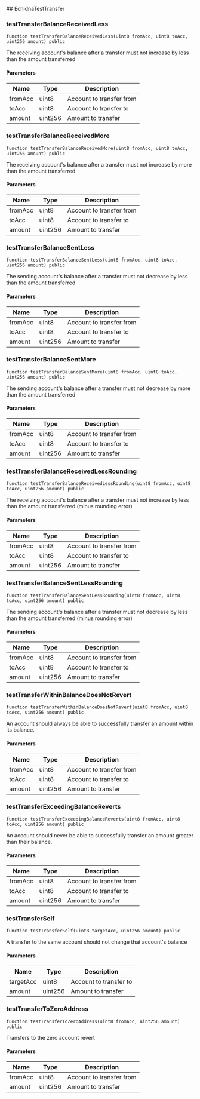 ﻿﻿## EchidnaTestTransfer


### testTransferBalanceReceivedLess

```solidity
function testTransferBalanceReceivedLess(uint8 fromAcc, uint8 toAcc, uint256 amount) public
```

The receiving account's balance after a transfer must not increase by
less than the amount transferred



#### Parameters

| Name | Type | Description |
| ---- | ---- | ----------- |
| fromAcc | uint8 | Account to transfer from |
| toAcc | uint8 | Account to transfer to |
| amount | uint256 | Amount to transfer |


### testTransferBalanceReceivedMore

```solidity
function testTransferBalanceReceivedMore(uint8 fromAcc, uint8 toAcc, uint256 amount) public
```

The receiving account's balance after a transfer must not
increase by more than the amount transferred



#### Parameters

| Name | Type | Description |
| ---- | ---- | ----------- |
| fromAcc | uint8 | Account to transfer from |
| toAcc | uint8 | Account to transfer to |
| amount | uint256 | Amount to transfer |


### testTransferBalanceSentLess

```solidity
function testTransferBalanceSentLess(uint8 fromAcc, uint8 toAcc, uint256 amount) public
```

The sending account's balance after a transfer must not
decrease by less than the amount transferred



#### Parameters

| Name | Type | Description |
| ---- | ---- | ----------- |
| fromAcc | uint8 | Account to transfer from |
| toAcc | uint8 | Account to transfer to |
| amount | uint256 | Amount to transfer |


### testTransferBalanceSentMore

```solidity
function testTransferBalanceSentMore(uint8 fromAcc, uint8 toAcc, uint256 amount) public
```

The sending account's balance after a transfer must not
decrease by more than the amount transferred



#### Parameters

| Name | Type | Description |
| ---- | ---- | ----------- |
| fromAcc | uint8 | Account to transfer from |
| toAcc | uint8 | Account to transfer to |
| amount | uint256 | Amount to transfer |


### testTransferBalanceReceivedLessRounding

```solidity
function testTransferBalanceReceivedLessRounding(uint8 fromAcc, uint8 toAcc, uint256 amount) public
```

The receiving account's balance after a transfer must not
increase by less than the amount transferred (minus rounding error)



#### Parameters

| Name | Type | Description |
| ---- | ---- | ----------- |
| fromAcc | uint8 | Account to transfer from |
| toAcc | uint8 | Account to transfer to |
| amount | uint256 | Amount to transfer |


### testTransferBalanceSentLessRounding

```solidity
function testTransferBalanceSentLessRounding(uint8 fromAcc, uint8 toAcc, uint256 amount) public
```

The sending account's balance after a transfer must
not decrease by less than the amount transferred (minus rounding error)



#### Parameters

| Name | Type | Description |
| ---- | ---- | ----------- |
| fromAcc | uint8 | Account to transfer from |
| toAcc | uint8 | Account to transfer to |
| amount | uint256 | Amount to transfer |


### testTransferWithinBalanceDoesNotRevert

```solidity
function testTransferWithinBalanceDoesNotRevert(uint8 fromAcc, uint8 toAcc, uint256 amount) public
```

An account should always be able to successfully transfer
an amount within its balance.



#### Parameters

| Name | Type | Description |
| ---- | ---- | ----------- |
| fromAcc | uint8 | Account to transfer from |
| toAcc | uint8 | Account to transfer to |
| amount | uint256 | Amount to transfer |


### testTransferExceedingBalanceReverts

```solidity
function testTransferExceedingBalanceReverts(uint8 fromAcc, uint8 toAcc, uint256 amount) public
```

An account should never be able to successfully transfer
an amount greater than their balance.



#### Parameters

| Name | Type | Description |
| ---- | ---- | ----------- |
| fromAcc | uint8 | Account to transfer from |
| toAcc | uint8 | Account to transfer to |
| amount | uint256 | Amount to transfer |


### testTransferSelf

```solidity
function testTransferSelf(uint8 targetAcc, uint256 amount) public
```

A transfer to the same account should not change that account's balance



#### Parameters

| Name | Type | Description |
| ---- | ---- | ----------- |
| targetAcc | uint8 | Account to transfer to |
| amount | uint256 | Amount to transfer |


### testTransferToZeroAddress

```solidity
function testTransferToZeroAddress(uint8 fromAcc, uint256 amount) public
```

Transfers to the zero account revert



#### Parameters

| Name | Type | Description |
| ---- | ---- | ----------- |
| fromAcc | uint8 | Account to transfer from |
| amount | uint256 | Amount to transfer |



